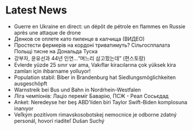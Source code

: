 # Latest News
-  Guerre en Ukraine en direct: un dépôt de pétrole en flammes en Russie après une attaque de drone
-  Денков се оплете като пиленце в калчища (ВИДЕО)
-  Простести фермерів на кордоні триватимуть? Сільгосппалата Польщі тисне на Дональда Туска
-  강부자, 윤유선과 44년 인연…“며느리 삼고팠는데” (편스토랑)
-  Evlerde yüzde 25 sınır var ama, Vakıflar kiracılarına çok yüksek kira zamları için ihbarname yolluyor!
-  Population stabil: Biber in Brandenburg hat Siedlungsmöglichkeiten ausgeschöpft
-  Warnstreik bei Bus und Bahn in Nordrhein-Westfalen
-  Ліга чемпіонів: Лаціо переміг Баварію, ПСЖ - Реал Сосьєдад
-  Anket: Neredeyse her beş ABD'liden biri Taylor Swift-Biden komplosuna inanıyor
-  Veľkým pozitívom rimavskosobotskej nemocnice je odborne zdatný personál, hovorí riaditeľ Dušan Suchý
